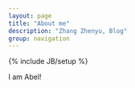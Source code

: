 ```yaml
---
layout: page
title: "About me"
description: "Zhang Zhenyu, Blog"
group: navigation
---
```

{% include JB/setup %}

I am Abel!
